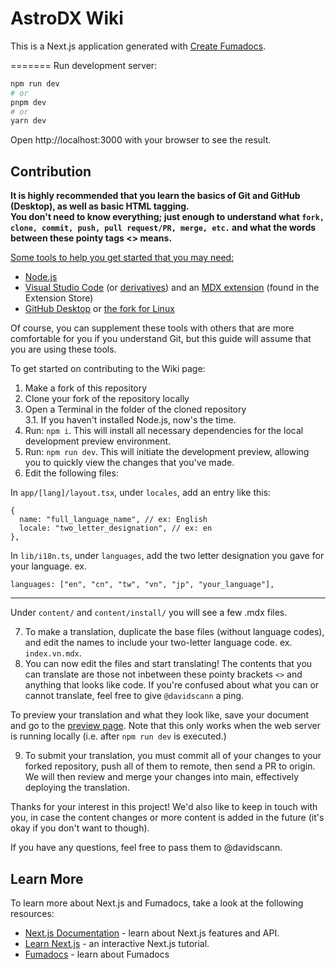 # AstroDX Wiki

This is a Next.js application generated with
[Create Fumadocs](https://github.com/fuma-nama/fumadocs).

=======
Run development server:

```bash
npm run dev
# or
pnpm dev
# or
yarn dev
```

Open http://localhost:3000 with your browser to see the result.

## Contribution
<strong>It is highly recommended that you learn the basics of Git and GitHub (Desktop), as well as basic HTML tagging.<br> You don't need to know everything; just enough to understand what `fork, clone, commit, push, pull request/PR, merge, etc.` and what the words between these pointy tags <\> means. </strong>

<ins>Some tools to help you get started that you may need:</ins>
- [Node.js](https://nodejs.org)
- [Visual Studio Code](https://code.visualstudio.com/) (or [derivatives](https://vscodium.com/)) and an [MDX extension](https://marketplace.visualstudio.com/items?itemName=unifiedjs.vscode-mdx) (found in the Extension Store)
- [GitHub Desktop](https://desktop.github.com/download/) or [the fork for Linux](https://github.com/shiftkey/desktop)

Of course, you can supplement these tools with others that are more comfortable for you if you understand Git, but this guide will assume that you are using these tools.

To get started on contributing to the Wiki page:
1. Make a fork of this repository
2. Clone your fork of the repository locally
3. Open a Terminal in the folder of the cloned repository<br>
    3.1. If you haven't installed Node.js, now's the time.
4. Run: `npm i`. This will install all necessary dependencies for the local development preview environment.
5. Run: `npm run dev`. This will initiate the development preview, allowing you to quickly view the changes that you've made.
6. Edit the following files:

In `app/[lang]/layout.tsx`, under `locales`, add an entry like this:
```
{
  name: "full_language_name", // ex: English
  locale: "two_letter_designation", // ex: en
},
```

In `lib/i18n.ts`, under `languages`, add the two letter designation you gave for your language.
ex.
```
languages: ["en", "cn", "tw", "vn", "jp", "your_language"],
```
***
Under `content/` and `content/install/` you will see a few .mdx files.

7. To make a translation, duplicate the base files (without language codes), and edit the names to include your two-letter language code. ex. `index.vn.mdx`.
8. You can now edit the files and start translating! The contents that you can translate are those not inbetween these pointy brackets `<>` and anything that looks like code. If you're confused about what you can or cannot translate, feel free to give `@davidscann` a ping.

To preview your translation and what they look like, save your document and go to the [preview page](http://localhost:3000). Note that this only works when the web server is running locally (i.e. after `npm run dev` is executed.)

9. To submit your translation, you must commit all of your changes to your forked repository, push all of them to remote, then send a PR to origin. We will then review and merge your changes into main, effectively deploying the translation.

Thanks for your interest in this project! We'd also like to keep in touch with you, in case the content changes or more content is added in the future (it's okay if you don't want to though).

If you have any questions, feel free to pass them to @davidscann.
  
## Learn More

To learn more about Next.js and Fumadocs, take a look at the following
resources:

- [Next.js Documentation](https://nextjs.org/docs) - learn about Next.js
  features and API.
- [Learn Next.js](https://nextjs.org/learn) - an interactive Next.js tutorial.
- [Fumadocs](https://fumadocs.vercel.app) - learn about Fumadocs
